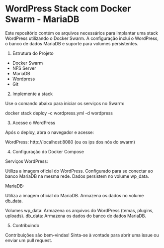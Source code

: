 # WordPress Stack com Docker Swarm - MariaDB

Este repositório contém os arquivos necessários para implantar uma stack WordPress utilizando o Docker Swarm. A configuração inclui o WordPress, o banco de dados MariaDB e suporte para volumes persistentes.

1. Estrutura do Projeto

- Docker Swarm
- NFS Server
- MariaDB
- Wordpress
- Git

2. Implemente a stack

Use o comando abaixo para iniciar os serviços no Swarm:

docker stack deploy -c wordpress.yml -d wordpress

3. Acesse o WordPress

Após o deploy, abra o navegador e acesse:

WordPress: http://localhost:8080 (ou os ips dos nós do swarm)

4. Configuração do Docker Compose

Serviços
WordPress:

Utiliza a imagem oficial do WordPress.
Configurado para se conectar ao banco MariaDB na mesma rede.
Dados persistem no volume wp_data.

MariaDB:

Utiliza a imagem oficial do MariaDB.
Armazena os dados no volume db_data.

Volumes
wp_data: Armazena os arquivos do WordPress (temas, plugins, uploads).
db_data: Armazena os dados do banco de dados MariaDB.

5. Contribuindo

Contribuições são bem-vindas! Sinta-se à vontade para abrir uma issue ou enviar um pull request.

